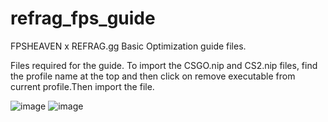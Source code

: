 # refrag_fps_guide
FPSHEAVEN x  REFRAG.gg Basic Optimization guide files.

Files required for the guide.
To import the CSGO.nip and CS2.nip files, find the profile name at the top and then click on remove executable from current profile.Then import the file.


![image](https://github.com/fpsheaven/refrag_fps_guide/assets/58235292/b05a3775-973e-4b59-8d55-993d10d81d0f)
![image](https://github.com/fpsheaven/refrag_fps_guide/assets/58235292/fd3e94b7-117a-4368-a6bd-af0b6f77d16a)

